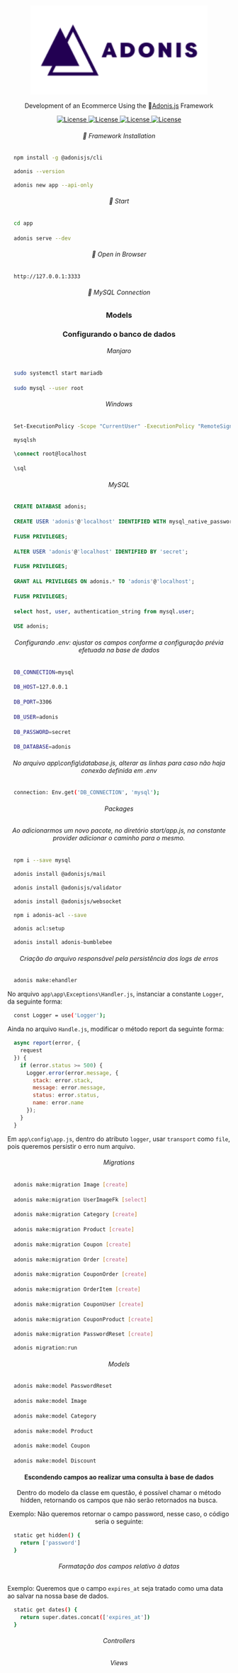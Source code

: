 <p align="center"><a href="https://adonisjs.com"><p align="center"><img src="adonis-js-seeklogo.com.svg" width="400"></p></a></p>

<p align="center">Development of an Ecommerce Using the 🚀<a href="https://adonisjs.com">Adonis.js</a> Framework</p>

<p align="center">
    <a href="https://opensource.org/licenses/MIT">
        <img alt="License" src="https://img.shields.io/badge/License-MIT-yellow.svg">
    </a>
    <a href="#">
        <img alt="License" src="https://img.shields.io/github/languages/count/MagicalStrangeQuark/ecommerce-adonis">
    </a>
    <a href="#">
        <img alt="License" src="https://img.shields.io/github/last-commit/MagicalStrangeQuark/ecommerce-adonis">
    </a>
    <a href="#">
        <img alt="License" src="https://img.shields.io/github/followers/MagicalStrangeQuark?style=social">
    </a>
</p>

<h6 align="center">🥂 Framework Installation</h6>

```bash
  npm install -g @adonisjs/cli
```

```bash
  adonis --version
```

```bash
  adonis new app --api-only
```

<h6 align="center">🍾 Start</h6>

```bash
  cd app
    
  adonis serve --dev
```

<h6 align="center">🍻 Open in Browser</h6>

```bash
  http://127.0.0.1:3333
```

<h6 align="center">🌂 MySQL Connection</h6>

<h3 align="center">Models</h3>

<h3 align="center">Configurando o banco de dados</h3>

<h6 align="center">Manjaro</h6>

```bash
  sudo systemctl start mariadb

  sudo mysql --user root
```

<h6 align="center">Windows</h6>

```bash
  Set-ExecutionPolicy -Scope "CurrentUser" -ExecutionPolicy "RemoteSigned"
```

```bash
  mysqlsh
```

```sql
  \connect root@localhost

  \sql
```

<h6 align="center">MySQL</h6>

```sql
  CREATE DATABASE adonis;

  CREATE USER 'adonis'@'localhost' IDENTIFIED WITH mysql_native_password;

  FLUSH PRIVILEGES;

  ALTER USER 'adonis'@'localhost' IDENTIFIED BY 'secret';

  FLUSH PRIVILEGES;

  GRANT ALL PRIVILEGES ON adonis.* TO 'adonis'@'localhost';

  FLUSH PRIVILEGES;

  select host, user, authentication_string from mysql.user;

  USE adonis;
```

<h6 align="center">Configurando .env: ajustar os campos conforme a configuração prévia efetuada na base de dados</h6>

```bash
  DB_CONNECTION=mysql

  DB_HOST=127.0.0.1

  DB_PORT=3306

  DB_USER=adonis

  DB_PASSWORD=secret

  DB_DATABASE=adonis
```

<h6 align="center">No arquivo app\config\database.js, alterar as linhas para caso não haja conexão definida em .env</h6>

```bash
  connection: Env.get('DB_CONNECTION', 'mysql');
```

<h6 align="center">Packages</h6>

<h6 align="center">Ao adicionarmos um novo pacote, no diretório start/app.js, na constante provider adicionar o caminho para o mesmo.</h6>

```bash
  npm i --save mysql
```

```bash
  adonis install @adonisjs/mail
```

```bash
  adonis install @adonisjs/validator
```

```bash
  adonis install @adonisjs/websocket
```

```bash
  npm i adonis-acl --save
```

```bash
  adonis acl:setup
```

```bash 
  adonis install adonis-bumblebee
```

<h6 align="center">Criação do arquivo responsável pela persistência dos logs de erros</h6>

```bash
  adonis make:ehandler
```

No arquivo `app\app\Exceptions\Handler.js`, instanciar a constante `Logger`, da seguinte forma:

```bash
  const Logger = use('Logger');
```

Ainda no arquivo `Handle.js`, modificar o método report da seguinte forma:

```javascript
  async report(error, {
    request
  }) {
    if (error.status >= 500) {
      Logger.error(error.message, {
        stack: error.stack,
        message: error.message,
        status: error.status,
        name: error.name
      });
    }
  }
```

Em `app\config\app.js`, dentro do atributo `logger`, usar `transport` como `file`, pois queremos persistir o erro num arquivo.

<h6 align="center">Migrations</h6>

```bash
  adonis make:migration Image [create]

  adonis make:migration UserImageFk [select]

  adonis make:migration Category [create]

  adonis make:migration Product [create]

  adonis make:migration Coupon [create]

  adonis make:migration Order [create]

  adonis make:migration CouponOrder [create]

  adonis make:migration OrderItem [create]

  adonis make:migration CouponUser [create]

  adonis make:migration CouponProduct [create]

  adonis make:migration PasswordReset [create]
```

```bash
  adonis migration:run
```

<h6 align="center">Models</h6>

```bash
  adonis make:model PasswordReset

  adonis make:model Image

  adonis make:model Category

  adonis make:model Product

  adonis make:model Coupon

  adonis make:model Discount
```

<h4 align="center">Escondendo campos ao realizar uma consulta à base de dados</h4>

<p align="center">Dentro do modelo da classe em questão, é possível chamar o método hidden, retornando os campos que não serão retornados na busca.</p>

<p align="center">Exemplo: Não queremos retornar o campo password, nesse caso, o código seria o seguinte:</p>

```bash
  static get hidden() {
    return ['password']
  }
```

<h6 align="center">Formatação dos campos relativo à datas</h6>

Exemplo: Queremos que o campo `expires_at` seja tratado como uma data ao salvar na nossa base de dados.

```bash
  static get dates() {
    return super.dates.concat(['expires_at'])
  }
```

<h6 align="center">Controllers</h6>

<h6 align="center">Views</h6>